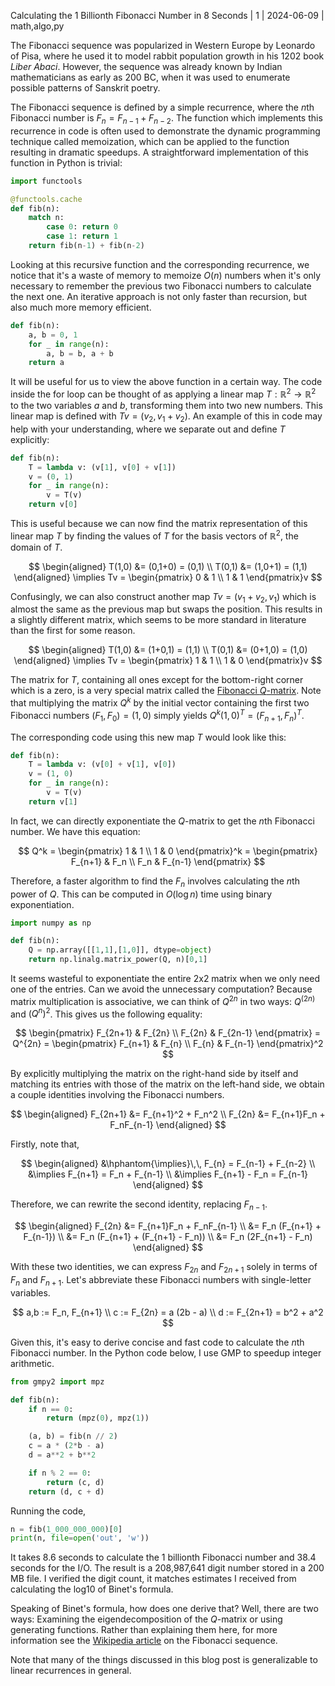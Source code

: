 Calculating the 1 Billionth Fibonacci Number in 8 Seconds | 1 | 2024-06-09 | math,algo,py

The Fibonacci sequence was popularized in Western Europe by Leonardo of Pisa, where he used it to model rabbit population growth in his 1202 book *Liber Abaci*. However, the sequence was already known by Indian mathematicians as early as 200 BC, when it was used to enumerate possible patterns of Sanskrit poetry.

The Fibonacci sequence is defined by a simple recurrence, where the $n$th Fibonacci number is $F_n = F_{n-1} + F_{n-2}$. The function which implements this recurrence in code is often used to demonstrate the dynamic programming technique called memoization, which can be applied to the function resulting in dramatic speedups. A straightforward implementation of this function in Python is trivial:

```py
import functools

@functools.cache
def fib(n):
    match n:
        case 0: return 0
        case 1: return 1
    return fib(n-1) + fib(n-2)
```

Looking at this recursive function and the corresponding recurrence, we notice that it's a waste of memory to memoize $O(n)$ numbers when it's only necessary to remember the previous two Fibonacci numbers to calculate the next one. An iterative approach is not only faster than recursion, but also much more memory efficient.

```py
def fib(n):
    a, b = 0, 1
    for _ in range(n):
        a, b = b, a + b
    return a
```

It will be useful for us to view the above function in a certain way. The code inside the for loop can be thought of as applying a linear map $T : \mathbb{R}^2 \to \mathbb{R}^2$ to the two variables $a$ and $b$, transforming them into two new numbers. This linear map is defined with $Tv = (v_2, v_1+v_2)$. An example of this in code may help with your understanding, where we separate out and define $T$ explicitly:

```py
def fib(n):
    T = lambda v: (v[1], v[0] + v[1])
    v = (0, 1)
    for _ in range(n):
        v = T(v)
    return v[0]
```

This is useful because we can now find the matrix representation of this linear map $T$ by finding the values of $T$ for the basis vectors of $\mathbb{R}^2$, the domain of $T$.

$$
\begin{aligned}
    T(1,0) &= (0,1+0) = (0,1) \\
    T(0,1) &= (1,0+1) = (1,1)
\end{aligned}
\implies
Tv = \begin{pmatrix}
    0 & 1 \\
    1 & 1 
\end{pmatrix}v
$$

Confusingly, we can also construct another map $Tv = (v_1 + v_2, v_1)$ which is almost the same as the previous map but swaps the position. This results in a slightly different matrix, which seems to be more standard in literature than the first for some reason.

$$
\begin{aligned}
    T(1,0) &= (1+0,1) = (1,1) \\
    T(0,1) &= (0+1,0) = (1,0)
\end{aligned}
\implies
Tv = \begin{pmatrix}
    1 & 1 \\
    1 & 0 
\end{pmatrix}v
$$

The matrix for $T$, containing all ones except for the bottom-right corner which is a zero, is a very special matrix called the [Fibonacci $Q$-matrix](https://mathworld.wolfram.com/FibonacciQ-Matrix.html). Note that multiplying the matrix $Q^k$ by the initial vector containing the first two Fibonacci numbers $(F_1,F_0) = (1,0)$ simply yields $Q^k (1,0)^T = (F_{n+1},F_n)^T$.

The corresponding code using this new map $T$ would look like this:

```py
def fib(n):
    T = lambda v: (v[0] + v[1], v[0])
    v = (1, 0)
    for _ in range(n):
        v = T(v)
    return v[1]
```

In fact, we can directly exponentiate the $Q$-matrix to get the $n$th Fibonacci number. We have this equation:

$$
Q^k = \begin{pmatrix}
    1 & 1 \\
    1 & 0 
\end{pmatrix}^k = \begin{pmatrix}
    F_{n+1} & F_n \\
    F_n & F_{n-1}
\end{pmatrix}
$$

Therefore, a faster algorithm to find the $F_n$ involves calculating the $n$th power of $Q$. This can be computed in $O(\log n)$ time using binary exponentiation.

```py
import numpy as np

def fib(n):
    Q = np.array([[1,1],[1,0]], dtype=object)
    return np.linalg.matrix_power(Q, n)[0,1]
```

It seems wasteful to exponentiate the entire 2x2 matrix when we only need one of the entries. Can we avoid the unnecessary computation? Because matrix multiplication is associative, we can think of $Q^{2n}$ in two ways: $Q^{(2n)}$ and $(Q^n)^2$. This gives us the following equality:

$$
\begin{pmatrix}
    F_{2n+1} & F_{2n} \\
    F_{2n} & F_{2n-1}
\end{pmatrix} = Q^{2n} =
\begin{pmatrix}
    F_{n+1} & F_{n} \\
    F_{n} & F_{n-1}
\end{pmatrix}^2
$$

By explicitly multiplying the matrix on the right-hand side by itself and matching its entries with those of the matrix on the left-hand side, we obtain a couple identities involving the Fibonacci numbers.

$$
\begin{aligned}
    F_{2n+1} &= F_{n+1}^2 + F_n^2 \\
    F_{2n} &= F_{n+1}F_n + F_nF_{n-1}
\end{aligned}
$$

Firstly, note that,

$$
\begin{aligned}
    &\hphantom{\implies}\,\, F_{n} = F_{n-1} + F_{n-2} \\
    &\implies F_{n+1} = F_n + F_{n-1} \\
    &\implies F_{n+1} - F_n = F_{n-1}
\end{aligned}
$$

Therefore, we can rewrite the second identity, replacing $F_{n-1}$.

$$
\begin{aligned}
    F_{2n} &= F_{n+1}F_n + F_nF_{n-1} \\
    &= F_n (F_{n+1} + F_{n-1}) \\
    &= F_n (F_{n+1} + (F_{n+1} - F_n)) \\
    &= F_n (2F_{n+1} - F_n)
\end{aligned}
$$

With these two identities, we can express $F_{2n}$ and $F_{2n+1}$ solely in terms of $F_n$ and $F_{n+1}$. Let's abbreviate these Fibonacci numbers with single-letter variables.

$$
    a,b := F_n, F_{n+1} \\
    c := F_{2n} = a (2b - a) \\
    d := F_{2n+1} = b^2 + a^2
$$

Given this, it's easy to derive concise and fast code to calculate the $n$th Fibonacci number. In the Python code below, I use GMP to speedup integer arithmetic.

```py
from gmpy2 import mpz

def fib(n):
    if n == 0:
        return (mpz(0), mpz(1))

    (a, b) = fib(n // 2)
    c = a * (2*b - a)
    d = a**2 + b**2

    if n % 2 == 0:
        return (c, d)
    return (d, c + d)
```

Running the code,

```py
n = fib(1_000_000_000)[0]
print(n, file=open('out', 'w'))
```

It takes 8.6 seconds to calculate the 1 billionth Fibonacci number and 38.4 seconds for the I/O. The result is a 208,987,641 digit number stored in a 200 MB file. I verified the digit count, it matches estimates I received from calculating the log10 of Binet's formula. 

Speaking of Binet's formula, how does one derive that? Well, there are two ways: Examining the eigendecomposition of the $Q$-matrix or using generating functions. Rather than explaining them here, for more information see the [Wikipedia article](https://en.wikipedia.org/wiki/Fibonacci_sequence#Matrix_form) on the Fibonacci sequence.

Note that many of the things discussed in this blog post is generalizable to linear recurrences in general.
